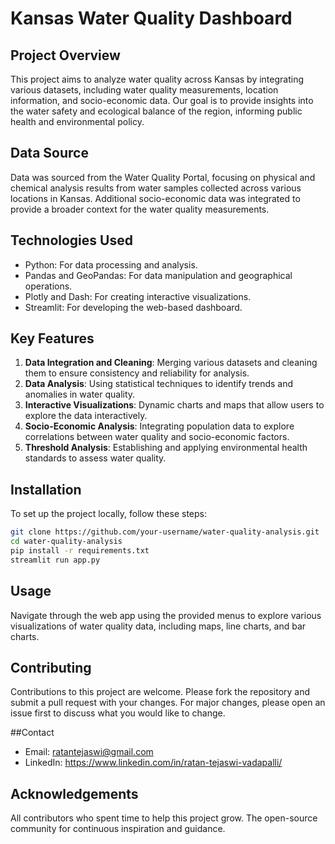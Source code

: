 # Kansas Water Quality Dashboard

## Project Overview
This project aims to analyze water quality across Kansas by integrating various datasets, including water quality measurements, location information, and socio-economic data. Our goal is to provide insights into the water safety and ecological balance of the region, informing public health and environmental policy.

## Data Source
Data was sourced from the Water Quality Portal, focusing on physical and chemical analysis results from water samples collected across various locations in Kansas. Additional socio-economic data was integrated to provide a broader context for the water quality measurements.

## Technologies Used
- Python: For data processing and analysis.
- Pandas and GeoPandas: For data manipulation and geographical operations.
- Plotly and Dash: For creating interactive visualizations.
- Streamlit: For developing the web-based dashboard.

## Key Features
1. **Data Integration and Cleaning**: Merging various datasets and cleaning them to ensure consistency and reliability for analysis.
2. **Data Analysis**: Using statistical techniques to identify trends and anomalies in water quality.
3. **Interactive Visualizations**: Dynamic charts and maps that allow users to explore the data interactively.
4. **Socio-Economic Analysis**: Integrating population data to explore correlations between water quality and socio-economic factors.
5. **Threshold Analysis**: Establishing and applying environmental health standards to assess water quality.

## Installation
To set up the project locally, follow these steps:
```bash
git clone https://github.com/your-username/water-quality-analysis.git
cd water-quality-analysis
pip install -r requirements.txt
streamlit run app.py
```

## Usage
Navigate through the web app using the provided menus to explore various visualizations of water quality data, including maps, line charts, and bar charts.

## Contributing
Contributions to this project are welcome. Please fork the repository and submit a pull request with your changes. For major changes, please open an issue first to discuss what you would like to change.


##Contact
- Email: ratantejaswi@gmail.com
- LinkedIn: https://www.linkedin.com/in/ratan-tejaswi-vadapalli/

## Acknowledgements
All contributors who spent time to help this project grow.
The open-source community for continuous inspiration and guidance.
